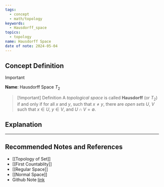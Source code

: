 ```yaml
---
tags:
  - concept
  - math/topology
keywords:
  - Hausdorff_space
topics:
  - topology
name: Hausdorff Space
date of note: 2024-05-04
---
```


## Concept Definition

>[!important]
>**Name**:  Hausdorff Space $T_2$


>[!important] Definition
>A *topological space* is called **Hausdorff** (or $T_2$) if and only if for all $x$ and $y$,  such that $x\neq y$, there are *open sets*  $U$,  $V$ such that $x \in U$, $y \in V$, and $U \cap V = \emptyset$.













## Explanation





-----------
##  Recommended Notes and References

- [[Topology of Set]]
- [[First Countablity]]
- [[Regular Space]]
- [[Normal Space]]
- Github Note [link](https://github.com/TianpeiLuke/SelfStudyNotes/tree/master/self-study/probability_and_measure_theory)